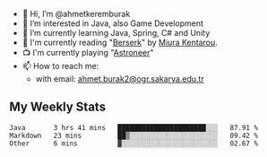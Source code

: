 - 👋 Hi, I’m @ahmetkeremburak
- 👀 I’m interested in Java, also Game Development
- 🌱 I’m currently learning Java, Spring, C# and Unity
- :book: I'm currently reading "[Berserk](https://en.wikipedia.org/wiki/Berserk_(manga))" by [Miura Kentarou](https://en.wikipedia.org/wiki/Kentaro_Miura).
- :tv: I'm currently playing "[Astroneer](https://en.wikipedia.org/wiki/Astroneer)"
- 📫 How to reach me:  
  - with email: ahmet.burak2@ogr.sakarya.edu.tr
<!---
- 💞️ I’m looking to collaborate on ...
--->

<!---
ahmetkeremburak/ahmetkeremburak is a ✨ special ✨ repository because its `README.md` (this file) appears on your GitHub profile.
You can click the Preview link to take a look at your changes.
--->
## My Weekly Stats
<!--START_SECTION:waka-->

```text
Java       3 hrs 41 mins   ██████████████████████░░░   87.91 %
Markdown   23 mins         ██▒░░░░░░░░░░░░░░░░░░░░░░   09.42 %
Other      6 mins          ▓░░░░░░░░░░░░░░░░░░░░░░░░   02.67 %
```

<!--END_SECTION:waka-->
